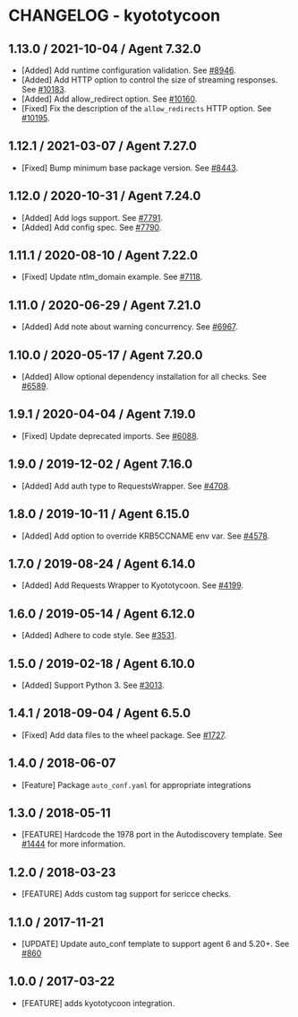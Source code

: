 # CHANGELOG - kyototycoon

## 1.13.0 / 2021-10-04 / Agent 7.32.0

* [Added] Add runtime configuration validation. See [#8946](https://github.com/DataDog/integrations-core/pull/8946).
* [Added] Add HTTP option to control the size of streaming responses. See [#10183](https://github.com/DataDog/integrations-core/pull/10183).
* [Added] Add allow_redirect option. See [#10160](https://github.com/DataDog/integrations-core/pull/10160).
* [Fixed] Fix the description of the `allow_redirects` HTTP option. See [#10195](https://github.com/DataDog/integrations-core/pull/10195).

## 1.12.1 / 2021-03-07 / Agent 7.27.0

* [Fixed] Bump minimum base package version. See [#8443](https://github.com/DataDog/integrations-core/pull/8443).

## 1.12.0 / 2020-10-31 / Agent 7.24.0

* [Added] Add logs support. See [#7791](https://github.com/DataDog/integrations-core/pull/7791).
* [Added] Add config spec. See [#7790](https://github.com/DataDog/integrations-core/pull/7790).

## 1.11.1 / 2020-08-10 / Agent 7.22.0

* [Fixed] Update ntlm_domain example. See [#7118](https://github.com/DataDog/integrations-core/pull/7118).

## 1.11.0 / 2020-06-29 / Agent 7.21.0

* [Added] Add note about warning concurrency. See [#6967](https://github.com/DataDog/integrations-core/pull/6967).

## 1.10.0 / 2020-05-17 / Agent 7.20.0

* [Added] Allow optional dependency installation for all checks. See [#6589](https://github.com/DataDog/integrations-core/pull/6589).

## 1.9.1 / 2020-04-04 / Agent 7.19.0

* [Fixed] Update deprecated imports. See [#6088](https://github.com/DataDog/integrations-core/pull/6088).

## 1.9.0 / 2019-12-02 / Agent 7.16.0

* [Added] Add auth type to RequestsWrapper. See [#4708](https://github.com/DataDog/integrations-core/pull/4708).

## 1.8.0 / 2019-10-11 / Agent 6.15.0

* [Added] Add option to override KRB5CCNAME env var. See [#4578](https://github.com/DataDog/integrations-core/pull/4578).

## 1.7.0 / 2019-08-24 / Agent 6.14.0

* [Added] Add Requests Wrapper to Kyototycoon. See [#4199](https://github.com/DataDog/integrations-core/pull/4199).

## 1.6.0 / 2019-05-14 / Agent 6.12.0

* [Added] Adhere to code style. See [#3531](https://github.com/DataDog/integrations-core/pull/3531).

## 1.5.0 / 2019-02-18 / Agent 6.10.0

* [Added] Support Python 3. See [#3013](https://github.com/DataDog/integrations-core/pull/3013).

## 1.4.1 / 2018-09-04 / Agent 6.5.0

* [Fixed] Add data files to the wheel package. See [#1727][1].

## 1.4.0 / 2018-06-07

* [Feature] Package `auto_conf.yaml` for appropriate integrations

## 1.3.0 / 2018-05-11

* [FEATURE] Hardcode the 1978 port in the Autodiscovery template. See [#1444][2] for more information.

## 1.2.0 / 2018-03-23

* [FEATURE] Adds custom tag support for sericce checks.

## 1.1.0 / 2017-11-21

* [UPDATE] Update auto_conf template to support agent 6 and 5.20+. See [#860][3]

## 1.0.0 / 2017-03-22

* [FEATURE] adds kyototycoon integration.

<!--- The following link definition list is generated by PimpMyChangelog --->
[1]: https://github.com/DataDog/integrations-core/pull/1727
[2]: https://github.com/DataDog/integrations-core/pull/1444
[3]: https://github.com/DataDog/integrations-core/issues/860
